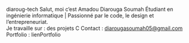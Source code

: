  diaroug-tech
Salut, moi c’est Amadou Diarouga Soumah
Étudiant en ingénierie informatique | Passionné par le code, le design et l’entrepreneuriat.  
Je travaille sur : des projets C
Contact : diarougasoumah05@gmail.com
Portfolio : lienPortfolio
